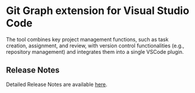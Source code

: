 # Git Graph extension for Visual Studio Code

The tool combines key project
management functions, such as task creation, assignment, and
review, with version control functionalities (e.g., repository management)
 and integrates them into a single VSCode plugin.



## Release Notes
Detailed Release Notes are available [here](CHANGELOG.md).
